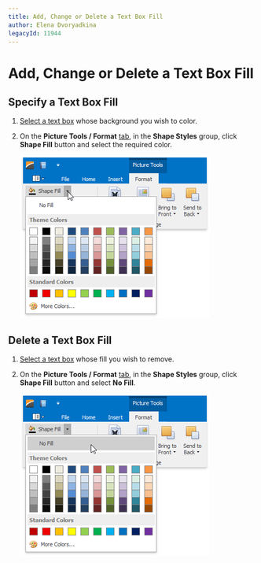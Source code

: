```yaml
---
title: Add, Change or Delete a Text Box Fill
author: Elena Dvoryadkina
legacyId: 11944
---
```

# Add, Change or Delete a Text Box Fill
## Specify a Text Box Fill
1. [Select a text box](insert-select-copy-or-delete-a-text-box.md) whose background you wish to color.
2. On the **Picture Tools / Format** [ tab](../text-editor-ui/ribbon-interface.md), in the **Shape Styles** group, click **Shape Fill** button and select the required color.
	
	![RTEShapeFill](../../../images/img121324.png)

## Delete a Text Box Fill
1. [Select a text box](insert-select-copy-or-delete-a-text-box.md) whose fill you wish to remove.
2. On the **Picture Tools / Format** [ tab](../text-editor-ui/ribbon-interface.md), in the **Shape Styles** group, click **Shape Fill** button and select **No Fill**.
	
	![RTEShapeFillnoFill](../../../images/img121325.png)
